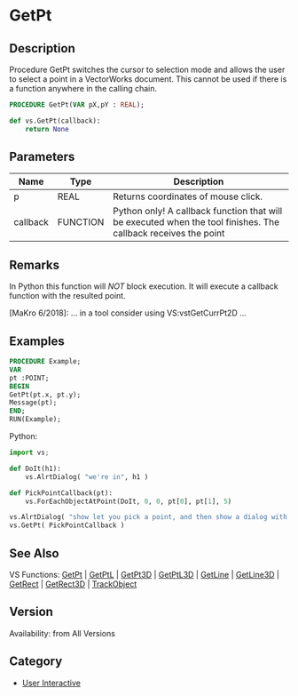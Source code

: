 # GetPt

## Description
Procedure GetPt switches the cursor to selection mode and allows the user to select a point in a VectorWorks document. This cannot be used if there is a function anywhere in the calling chain.

```pascal
PROCEDURE GetPt(VAR pX,pY : REAL);
```

```python
def vs.GetPt(callback):
    return None
```

## Parameters
|Name|Type|Description|
|---|---|---|
|p|REAL|Returns coordinates of mouse click.|
|callback|FUNCTION|Python only! A callback function that will be executed when the tool finishes. The callback receives the point|

## Remarks
In Python this function will _NOT_ block execution. It will execute a callback function with the resulted point.

[MaKro 6/2018]: ... in a tool consider using VS:vstGetCurrPt2D ...

## Examples
```pascal
PROCEDURE Example;
VAR
pt :POINT;
BEGIN
GetPt(pt.x, pt.y);
Message(pt);
END;
RUN(Example);
```
Python:
```python
import vs;

def DoIt(h1):
	vs.AlrtDialog( "we're in", h1 )

def PickPointCallback(pt):
	vs.ForEachObjectAtPoint(DoIt, 0, 0, pt[0], pt[1], 5)

vs.AlrtDialog( "show let you pick a point, and then show a dialog with the object's handle" )
vs.GetPt( PickPointCallback )
```

## See Also
VS Functions:
[GetPt](GetPt.md) |
[GetPtL](GetPtL.md) |
[GetPt3D](GetPt3D.md) |
[GetPtL3D](GetPtL3D.md) |
[GetLine](GetLine.md) |
[GetLine3D](GetLine3D.md) |
[GetRect](GetRect.md) |
[GetRect3D](GetRect3D.md) |
[TrackObject](TrackObject.md)

## Version
Availability: from All Versions

## Category
* [User Interactive](../Categories/User%20Interactive.md)
